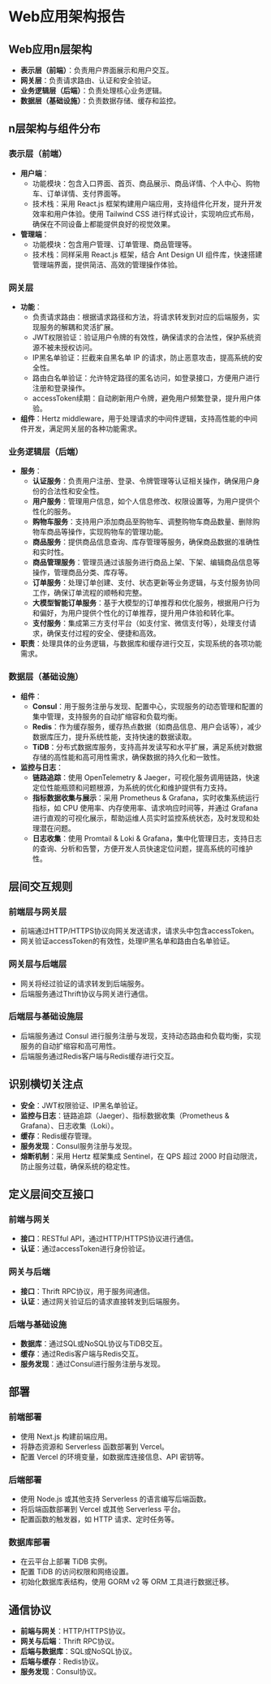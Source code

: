 
# Web应用架构报告

## Web应用n层架构

- **表示层（前端）**：负责用户界面展示和用户交互。
- **网关层**：负责请求路由、认证和安全验证。
- **业务逻辑层（后端）**：负责处理核心业务逻辑。
- **数据层（基础设施）**：负责数据存储、缓存和监控。

## n层架构与组件分布

### 表示层（前端）

- **用户端**：
    - 功能模块：包含入口界面、首页、商品展示、商品详情、个人中心、购物车、订单详情、支付界面等。
    - 技术栈：采用 React.js 框架构建用户端应用，支持组件化开发，提升开发效率和用户体验。使用 Tailwind CSS 进行样式设计，实现响应式布局，确保在不同设备上都能提供良好的视觉效果。
- **管理端**：
    - 功能模块：包含用户管理、订单管理、商品管理等。
    - 技术栈：同样采用 React.js 框架，结合 Ant Design UI 组件库，快速搭建管理端界面，提供简洁、高效的管理操作体验。

### 网关层

- **功能**：
    - 负责请求路由：根据请求路径和方法，将请求转发到对应的后端服务，实现服务的解耦和灵活扩展。
    - JWT权限验证：验证用户令牌的有效性，确保请求的合法性，保护系统资源不被未授权访问。
    - IP黑名单验证：拦截来自黑名单 IP 的请求，防止恶意攻击，提高系统的安全性。
    - 路由白名单验证：允许特定路径的匿名访问，如登录接口，方便用户进行注册和登录操作。
    - accessToken续期：自动刷新用户令牌，避免用户频繁登录，提升用户体验。
- **组件**：Hertz middleware，用于处理请求的中间件逻辑，支持高性能的中间件开发，满足网关层的各种功能需求。

### 业务逻辑层（后端）

- **服务**：
    - **认证服务**：负责用户注册、登录、令牌管理等认证相关操作，确保用户身份的合法性和安全性。
    - **用户服务**：管理用户信息，如个人信息修改、权限设置等，为用户提供个性化的服务。
    - **购物车服务**：支持用户添加商品至购物车、调整购物车商品数量、删除购物车商品等操作，实现购物车的管理功能。
    - **商品服务**：提供商品信息查询、库存管理等服务，确保商品数据的准确性和实时性。
    - **商品管理服务**：管理员通过该服务进行商品上架、下架、编辑商品信息等操作，管理商品分类、库存等。
    - **订单服务**：处理订单创建、支付、状态更新等业务逻辑，与支付服务协同工作，确保订单流程的顺畅和完整。
    - **大模型智能订单服务**：基于大模型的订单推荐和优化服务，根据用户行为和偏好，为用户提供个性化的订单推荐，提升用户体验和转化率。
    - **支付服务**：集成第三方支付平台（如支付宝、微信支付等），处理支付请求，确保支付过程的安全、便捷和高效。
- **职责**：处理具体的业务逻辑，与数据库和缓存进行交互，实现系统的各项功能需求。

### 数据层（基础设施）

- **组件**：
    - **Consul**：用于服务注册与发现、配置中心，实现服务的动态管理和配置的集中管理，支持服务的自动扩缩容和负载均衡。
    - **Redis**：作为缓存服务，缓存热点数据（如商品信息、用户会话等），减少数据库压力，提升系统性能，支持快速的数据读取。
    - **TiDB**：分布式数据库服务，支持高并发读写和水平扩展，满足系统对数据存储的高性能和高可用性需求，确保数据的持久化和一致性。
- **监控与日志**：
    - **链路追踪**：使用 OpenTelemetry & Jaeger，可视化服务调用链路，快速定位性能瓶颈和问题根源，为系统的优化和维护提供有力支持。
    - **指标数据收集与展示**：采用 Prometheus & Grafana，实时收集系统运行指标，如 CPU 使用率、内存使用率、请求响应时间等，并通过 Grafana 进行直观的可视化展示，帮助运维人员实时监控系统状态，及时发现和处理潜在问题。
    - **日志收集**：使用 Promtail & Loki & Grafana，集中化管理日志，支持日志的查询、分析和告警，方便开发人员快速定位问题，提高系统的可维护性。

## 层间交互规则

### 前端层与网关层

- 前端通过HTTP/HTTPS协议向网关发送请求，请求头中包含accessToken。
- 网关验证accessToken的有效性，处理IP黑名单和路由白名单验证。

### 网关层与后端层

- 网关将经过验证的请求转发到后端服务。
- 后端服务通过Thrift协议与网关进行通信。

### 后端层与基础设施层

- 后端服务通过 Consul 进行服务注册与发现，支持动态路由和负载均衡，实现服务的自动扩缩容和高可用性。
- 后端服务通过Redis客户端与Redis缓存进行交互。

## 识别横切关注点

- **安全**：JWT权限验证、IP黑名单验证。
- **监控与日志**：链路追踪（Jaeger）、指标数据收集（Prometheus & Grafana）、日志收集（Loki）。
- **缓存**：Redis缓存管理。
- **服务发现**：Consul服务注册与发现。
- **熔断机制**：采用 Hertz 框架集成 Sentinel，在 QPS 超过 2000 时自动限流，防止服务过载，确保系统的稳定性。

## 定义层间交互接口

### 前端与网关

- **接口**：RESTful API，通过HTTP/HTTPS协议进行通信。
- **认证**：通过accessToken进行身份验证。

### 网关与后端

- **接口**：Thrift RPC协议，用于服务间通信。
- **认证**：通过网关验证后的请求直接转发到后端服务。

### 后端与基础设施

- **数据库**：通过SQL或NoSQL协议与TiDB交互。
- **缓存**：通过Redis客户端与Redis交互。
- **服务发现**：通过Consul进行服务注册与发现。

## 部署

### 前端部署

- 使用 Next.js 构建前端应用。
- 将静态资源和 Serverless 函数部署到 Vercel。
- 配置 Vercel 的环境变量，如数据库连接信息、API 密钥等。

### 后端部署

- 使用 Node.js 或其他支持 Serverless 的语言编写后端函数。
- 将后端函数部署到 Vercel 或其他 Serverless 平台。
- 配置函数的触发器，如 HTTP 请求、定时任务等。

### 数据库部署

- 在云平台上部署 TiDB 实例。
- 配置 TiDB 的访问权限和网络设置。
- 初始化数据库表结构，使用 GORM v2 等 ORM 工具进行数据迁移。

## 通信协议

- **前端与网关**：HTTP/HTTPS协议。
- **网关与后端**：Thrift RPC协议。
- **后端与数据库**：SQL或NoSQL协议。
- **后端与缓存**：Redis协议。
- **服务发现**：Consul协议。

